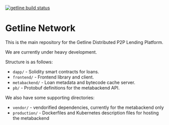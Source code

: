 [![getline build status](https://circleci.com/gh/Getline-Network/getline.png?style=shield&circle-token=a181947a77d90d0b98e50a37438d462beaabae1c "getline build status")](https://circleci.com/gh/Getline-Network/getline)

Getline Network
===============

This is the main repository for the Getline Distributed P2P Lending Platform.

We are currently under heavy development.

Structure is as follows:
  - `dapp/` - Solidity smart contracts for loans.
  - `frontend/` - Frontend library and client.
  - `metabackend/` - Loan metadata and bytecode cache server.
  - `pb/` - Protobuf definitions for the metabackend API.

We also have some supporting directories:
  - `vendor/` - vendorified dependencies, currently for the metabackend only
  - `production/` - Dockerfiles and Kubernetes description files for hosting the metabackend
